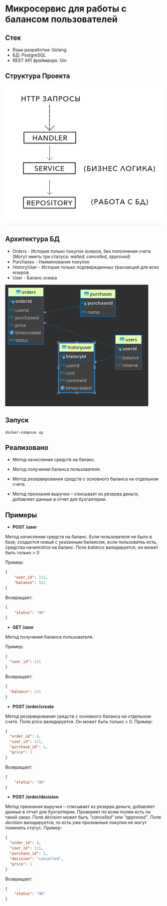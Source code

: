 # Микросервис для работы с балансом пользователей

## Стек

* Язык разработки: Golang.
* БД: PostgreSQL
* REST API фреймворк: Gin

## Структура Проекта

![alt text](img/1.png)

## Архитектура БД

* Orders - История только покупок юзеров, без пополнения счета (Могут иметь три статуса: _waited, cancelled, approved_)
* Purchases - Наименование покупок
* HistoryUser - История только подтвержденных транзакций для всех юзеров
* User - Баланс юзера

![alt text](img/db.png)

## Запуск

```
docker-compose up
```

## Реализовано 

* Метод начисления средств на баланс.

* Метод получения баланса пользователя.

* Метод резервирования средств с основного баланса на отдельном счете.

* Метод признания выручки – списывает из резерва деньги, добавляет данные в отчет для бухгалтерии.

## Примеры

* **POST /user**

Метод начисления средств на баланс. Если пользователя не было в базе, создастся новый с указанным балансом,
если пользоватеь есть, средства начилсятся на баланс. Поле _balance_ валидируется, он может быть только > 0

Пример:


```json
{
    "user_id": 111,
    "balance": 321
}
```

Возвращает: 

```json
{
    "status": "OK"
}
```


* **GET /user** 

Метод получения баланса пользователя.

Пример:


```json
{
  "user_id": 111
}
```

Возвращает:

```json
{
  "balance": 121
}
```


* **POST /order/create**

Метод резервирования средств с основного баланса на отдельном счете. Поле _price_ валидируется. Он может быть только > 0. Пример:


```json
{
  "order_id": 4,
  "user_id": 111,
  "purchase_id": 1,
  "price": 1
}
```

Возвращает:

```json
{
    "status": "OK"
}
```


* **POST /order/decision**

Метод признания выручки – списывает из резерва деньги, добавляет данные в отчет для бухгалтерии.
Проверяет по всем полям есть ли такой заказ. Поля _decision_ может быть _"cancelled"_
или _"approved"_. Поле _decision_ валидируется, то есть уже признанные покупки не могут поменять статус. Пример:


```json
{
  "order_id": 4,
  "user_id": 111,
  "purchase_id": 1,
  "decision": "cancelled",
  "price": 1
}
```

Возвращает:

```json
{
    "status": "OK"
}
```
